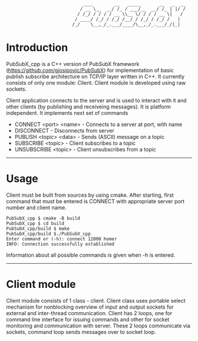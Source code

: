
                                 ____        __   _____       __   _  __                    
                                / __ \__  __/ /_ / ___/__  __/ /_ | |/ /                    
                               / /_/ / / / / __ \\__ \/ / / / __ \|   /                     
                              / ____/ /_/ / /_/ /__/ / /_/ / /_/ /   |                      
                             /_/    \__,_/_.___/____/\__,_/_.___/_/|_|                      
                                                                              

# Introduction
PubSubX_cpp is a C++ version of PubSubX framework (https://github.com/gjosipovic/PubSubX) for implementation of basic publish subscribe architecture
on TCP/IP layer written in C++. It currently consists of only one module: Client.
Client module is developed using raw sockets.

Client application connects to the server and is used to interact with it and other 
clients (by publishing and receiveing messages). It is platform independent. 
It implements next set of commands
- CONNECT     \<port>  \<name>  - Connects to a server at port, with name 
- DISCONNECT                    - Disconnects from server
- PUBLISH     \<topic> \<data>  - Sends (ASCII) message on a topic 
- SUBSCRIBE   \<topic>          - Client subscribes to a topic
- UNSUBSCRIBE \<topic>          - Client unsubscribes from a topic




---------------------------------------------------------------------------
# Usage

Client must be built from sources by using cmake. After starting, first command that must be entered is CONNECT with appropriate server port number and client name.
```
PubSubX_cpp $ cmake -B build
PubSubX_cpp $ cd build
PubSubX_cpp/build $ make
PubSubX_cpp/build $./PubSubX_cpp
Enter command or (-h): connect 12000 homer
INFO: Connection successfully established
```
Information about all possible commands is given when -h is entered.


---------------------------------------------------------------------------
# Client module
Client module consists of 1 class - client. Client class uses portable select 
mechanism for nonblocking overview of input and output sockets for external 
and inter-thread communication. Client has 2 loops, one for command line interface 
for issuing commands and other for socket monitoring and communication with server. 
These 2 loops communicate via sockets, command loop sends messages over to socket loop.

